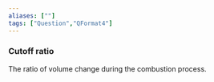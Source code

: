 ```yaml
---
aliases: [""]
tags: ["Question","QFormat4"]
---
```

### Cutoff ratio
The ratio of volume change during the combustion process.